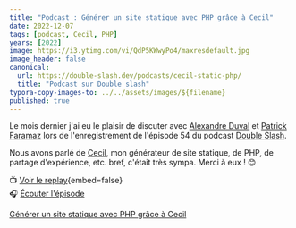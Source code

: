 ```yaml
---
title: "Podcast : Générer un site statique avec PHP grâce à Cecil"
date: 2022-12-07
tags: [podcast, Cecil, PHP]
years: [2022]
image: https://i3.ytimg.com/vi/QdP5KWwyPo4/maxresdefault.jpg
image_header: false
canonical:
  url: https://double-slash.dev/podcasts/cecil-static-php/
  title: "Podcast sur Double slash"
typora-copy-images-to: ../../assets/images/${filename}
published: true
---
```

Le mois dernier j'ai eu le plaisir de discuter avec [Alexandre Duval](https://www.alexduval.fr) et [Patrick Faramaz](https://www.goodmotion.fr) lors de l'enregistrement de l'épisode 54 du podcast [Double Slash](https://double-slash.dev).

Nous avons parlé de [Cecil](https://cecil.app), mon générateur de site statique, de PHP, de partage d'expérience, etc. bref, c'était très sympa. Merci à eux ! 😊

📺 [Voir le replay](https://www.youtube.com/watch?v=QdP5KWwyPo4){embed=false}  
🎧 [Écouter l'épisode](https://double-slash.dev/podcasts/cecil-static-php/)

[Générer un site statique avec PHP grâce à Cecil](https://www.youtube.com/watch?v=QdP5KWwyPo4 "//. 054 Générer un site statique avec PHP grâce à Cecil")

